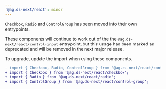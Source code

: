 ```yaml
---
'@ag.ds-next/react': minor
---
```


`Checkbox`, `Radio` and `ControlGroup` has been moved into their own entrypoints. 

These components will continue to work out of the the `@ag.ds-next/react/control-input` entrypoint, but this usage has been marked as deprecated and will be removed in the next major release.

To upgrade, update the import when using these components.

```diff
- import { Checkbox, Radio, ControlGroup } from '@ag.ds-next/react/control-input';
+ import { Checkbox } from '@ag.ds-next/react/checkbox';
+ import { Radio } from '@ag.ds-next/react/radio';
+ import { ControlGroup } from '@ag.ds-next/react/control-group';
```
